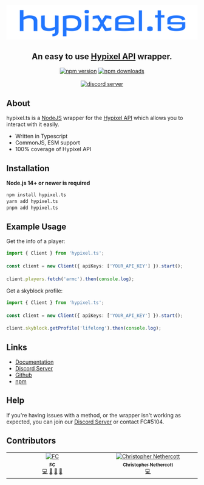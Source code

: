 <div align="center">

![banner](https://raw.githubusercontent.com/hypixelts/assets/main/svg/full-nobg5232x945.svg)

## **An easy to use [Hypixel API](https://api.hypixel.net) wrapper.**

<p>
    <a href="https://www.npmjs.com/package/hypixel.ts"><img src="https://img.shields.io/npm/v/hypixel.ts.svg?maxAge=3600" alt="npm version" /></a>
    <a href="https://www.npmjs.com/package/hypixel.ts"><img src="https://img.shields.io/npm/dt/hypixel.ts.svg?maxAge=3600" alt="npm downloads" /></a>
    <br />
    <br />
    <a href="https://discord.gg/DDTmaeYUMF"><img src="https://discord.com/api/guilds/931071635119833089/embed.png?style=banner2" alt="discord server" /></a>
</p>
</div>

## About

hypixel.ts is a [NodeJS](https://nodejs.org) wrapper for the [Hypixel API](https://api.hypixel.net) which allows you to interact with it easily.

- Written in Typescript
- CommonJS, ESM support
- 100% coverage of Hypixel API

## Installation

**Node.js 14+ or newer is required**

```bash
npm install hypixel.ts
yarn add hypixel.ts
pnpm add hypixel.ts
```

## Example Usage

Get the info of a player:

```typescript
import { Client } from 'hypixel.ts';

const client = new Client({ apiKeys: ['YOUR_API_KEY'] }).start();

client.players.fetch('armc').then(console.log);
```

Get a skyblock profile:

```typescript
import { Client } from 'hypixel.ts';

const client = new Client({ apiKeys: ['YOUR_API_KEY'] }).start();

client.skyblock.getProfile('lifelong').then(console.log);
```

## Links

- [Documentation](https://hypixel.js.org/)
- [Discord Server](https://discord.gg/DDTmaeYUMF)
- [Github](https://github.com/FC5570/hypixel.ts)
- [npm](https://npmjs.com/package/hypixel.ts)

## Help

If you're having issues with a method, or the wrapper isn't working as expected, you can join our [Discord Server](https://discord.gg/DDTmaeYUMF) or contact FC#5104.

## Contributors

<!-- ALL-CONTRIBUTORS-LIST:START - Do not remove or modify this section -->
<!-- prettier-ignore-start -->
<!-- markdownlint-disable -->
<table>
  <tbody>
    <tr>
      <td align="center" valign="top" width="14.28%"><a href="https://fc5570.me/"><img src="https://avatars.githubusercontent.com/u/68158483?v=4?s=100" width="100px;" alt="FC"/><br /><sub><b>FC</b></sub></a><br /><a href="https://github.com/hypixelts/hypixel.ts/commits?author=FC5570" title="Code">💻</a> <a href="#ideas-FC5570" title="Ideas, Planning, & Feedback">🤔</a> <a href="#maintenance-FC5570" title="Maintenance">🚧</a> <a href="#projectManagement-FC5570" title="Project Management">📆</a></td>
      <td align="center" valign="top" width="14.28%"><a href="https://github.com/chriscn"><img src="https://avatars.githubusercontent.com/u/25829276?v=4?s=100" width="100px;" alt="Christopher Nethercott"/><br /><sub><b>Christopher Nethercott</b></sub></a><br /><a href="https://github.com/hypixelts/hypixel.ts/commits?author=chriscn" title="Code">💻</a></td>
    </tr>
  </tbody>
</table>

<!-- markdownlint-restore -->
<!-- prettier-ignore-end -->

<!-- ALL-CONTRIBUTORS-LIST:END -->
